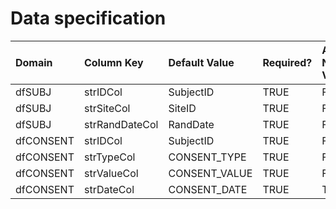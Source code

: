 # Data specification

|**Domain** |**Column Key** |**Default Value** |**Required?** |**Accept NA/Empty Values?** |**Require Unique Values?** |
|:----------|:--------------|:-----------------|:-------------|:---------------------------|:--------------------------|
|dfSUBJ     |strIDCol       |SubjectID         |TRUE          |FALSE                       |TRUE                       |
|dfSUBJ     |strSiteCol     |SiteID            |TRUE          |FALSE                       |FALSE                      |
|dfSUBJ     |strRandDateCol |RandDate          |TRUE          |FALSE                       |FALSE                      |
|dfCONSENT  |strIDCol       |SubjectID         |TRUE          |FALSE                       |FALSE                      |
|dfCONSENT  |strTypeCol     |CONSENT_TYPE      |TRUE          |FALSE                       |FALSE                      |
|dfCONSENT  |strValueCol    |CONSENT_VALUE     |TRUE          |FALSE                       |FALSE                      |
|dfCONSENT  |strDateCol     |CONSENT_DATE      |TRUE          |TRUE                        |FALSE                      |
